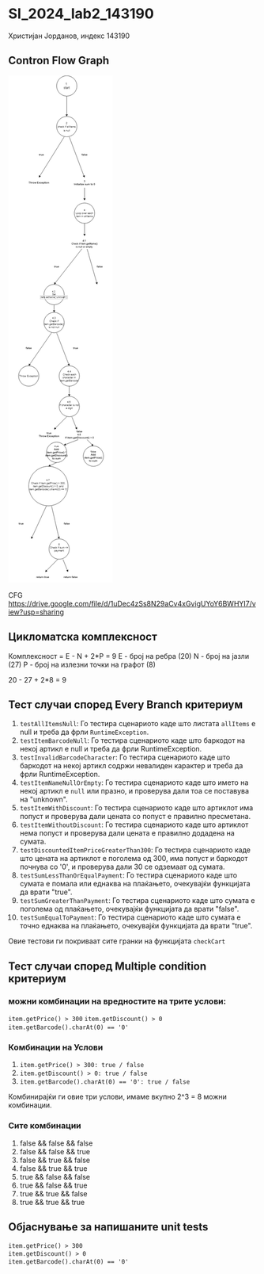 # SI_2024_lab2_143190

Христијан Јорданов, индекс 143190

## Contron Flow Graph

![143190-cfg](143190-cfg.png)

CFG https://drive.google.com/file/d/1uDec4zSs8N29aCv4xGvigUYoY6BWHYI7/view?usp=sharing

## Цикломатска комплексност

Комплексност = E - N + 2\*P = 9
E - број на ребра (20)
N - број на јазли (27)
P - број на излезни точки на графот (8)

20 - 27 + 2\*8 = 9

## Тест случаи според Еvery Branch критериум

1. `testAllItemsNull`: Го тестира сценариото каде што листата `allItems` е null и треба да фрли `RuntimeException`.
2. `testItemBarcodeNull`: Го тестира сценариото каде што баркодот на некој артикл е null и треба да фрли RuntimeException.
3. `testInvalidBarcodeCharacter`: Го тестира сценариото каде што баркодот на некој артикл содржи невалиден карактер и треба да фрли RuntimeException.
4. `testItemNameNullOrEmpty`: Го тестира сценариото каде што името на некој артикл е `null` или празно, и проверува дали тоа се поставува на "unknown".
5. `testItemWithDiscount`: Го тестира сценариото каде што артиклот има попуст и проверува дали цената со попуст е правилно пресметана.
6. `testItemWithoutDiscount`: Го тестира сценариото каде што артиклот нема попуст и проверува дали цената е правилно додадена на сумата.
7. `testDiscountedItemPriceGreaterThan300`: Го тестира сценариото каде што цената на артиклот е поголема од 300, има попуст и баркодот почнува со '0', и проверува дали 30 се одземаат од сумата.
8. `testSumLessThanOrEqualPayment`: Го тестира сценариото каде што сумата е помала или еднаква на плаќањето, очекувајќи функцијата да врати "true".
9. `testSumGreaterThanPayment`: Го тестира сценариото каде што сумата е поголема од плаќањето, очекувајќи функцијата да врати "false".
10. `testSumEqualToPayment`: Го тестира сценариото каде што сумата е точно еднаква на плаќањето, очекувајќи функцијата да врати "true".

Овие тестови ги покриваат сите гранки на функцијата `checkCart`

## Тест случаи според Multiple condition критериум

### можни комбинации на вредностите на трите услови:

`item.getPrice() > 300`
`item.getDiscount() > 0`
`item.getBarcode().charAt(0) == '0'`

### Комбинации на Услови

1. `item.getPrice() > 300: true / false`
2. `item.getDiscount() > 0: true / false`
3. `item.getBarcode().charAt(0) == '0': true / false`

Комбинирајќи ги овие три услови, имаме вкупно
2^3 = 8 можни комбинации.

### Сите комбинации

1. false && false && false
2. false && false && true
3. false && true && false
4. false && true && true
5. true && false && false
6. true && false && true
7. true && true && false
8. true && true && true

## Објаснување за напишаните unit tests

    item.getPrice() > 300
    item.getDiscount() > 0
    item.getBarcode().charAt(0) == '0'
